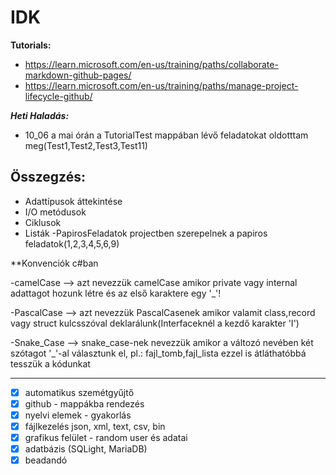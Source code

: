 
# IDK

**Tutorials:**

 - https://learn.microsoft.com/en-us/training/paths/collaborate-markdown-github-pages/
 - https://learn.microsoft.com/en-us/training/paths/manage-project-lifecycle-github/

***Heti Haladás:***

 - 10_06 a mai órán a TutorialTest mappában lévő feladatokat oldotttam
   meg(Test1,Test2,Test3,Test11)

Összegzés:
  -

 -   Adattípusok áttekintése
 - I/O metódusok
 - Ciklusok
 - Listák
 -PapirosFeladatok projectben szerepelnek a papiros feladatok(1,2,3,4,5,6,9)

**Konvenciók c#ban

-camelCase --> azt nevezzük camelCase amikor private vagy internal adattagot hozunk létre és az első karaktere egy '_'!

-PascalCase --> azt nevezzük PascalCasenek amikor valamit class,record vagy struct kulcsszóval deklarálunk(Interfaceknél a kezdő karakter 'I')

-Snake_Case --> snake_case-nek nevezzük amikor a változó nevében két szótagot '_'-al választunk el, pl.: fajl_tomb,fajl_lista ezzel is átláthatóbbá tesszük a kódunkat

-----------------
- [x] automatikus szemétgyűjtő
 - [x] github - mappákba rendezés
 - [x] nyelvi elemek - gyakorlás
 - [x] fájlkezelés json, xml, text, csv, bin
 - [x] grafikus felület - random user és adatai
 - [x] adatbázis (SQLight, MariaDB)
 - [x] beadandó
